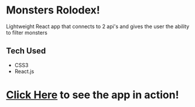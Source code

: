 # Monsters Rolodex!

Lightweight React app that connects to 2 api's and gives the user the ability to filter monsters 

## Tech Used

- CSS3
- React.js



# [Click Here]() to see the app in action!
